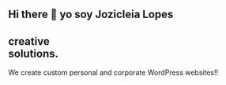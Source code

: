 ## Hi there 👋 yo soy Jozicleia Lopes


<section class="hero">
  <div class="overlay">
      <div class="content">
        <h1>creative <br>solutions.</h1>
        <p>We create custom personal and corporate WordPress websites!!</p>
      </div>
  </div>
</section>


<!--
**cleialopes/cleialopes** is a ✨ _special_ ✨ repository because its `README.md` (this file) appears on your GitHub profile.

Here are some ideas to get you started:

- 🔭 I’m currently working on ...
- 🌱 I’m currently learning ...
- 👯 I’m looking to collaborate on ...
- 🤔 I’m looking for help with ...
- 💬 Ask me about ...
- 📫 How to reach me: ...
- 😄 Pronouns: ...
- ⚡ Fun fact: ...
-->
